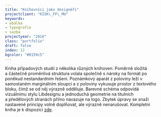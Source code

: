 ```yaml
---
title: "Knihovníci jako designéři"
projectclient: "KISK\_FF\_MU"
keywords: 
- obálka
- typografie
- sazba
projectyear: "2016"
class: "portfolio"
draft: false
index: 12
bgcolor: "#0159c5"
---
```



Kniha případových studií z&nbsp;několika různých knihoven. Poměrně složitá a&nbsp;částečně proměnlivá struktura volala společně s&nbsp;nároky na formát po poněkud nestandardním řešení. Poznámkový aparát z&nbsp;poloviny leží v samostaném marginálním sloupci a&nbsp;z&nbsp;poloviny vykusuje prostor z&nbsp;textového bloku, čímž se od něj výrazně odděluje. Barevné schéma odpovídá vizuálnímu stylu Libdesignu a&nbsp;jednoduchá geometrie na titulních a&nbsp;předělových stranách přímo navazuje na logo. Zbytek úpravy se snaží nastavené principy volně doplňovat, ale výrazně nenarušovat. Kompletní kniha je k&nbsp;dispozici [zde](http://eknihy.knihovna.cz/kniha/knihovnici-jako-designeri-pripadove-studie-o-zlepsovani-sluzeb-v-knihovnach).